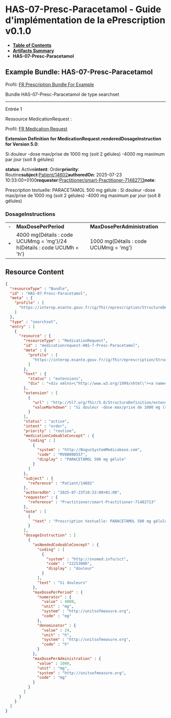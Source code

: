 # HAS-07-Presc-Paracetamol - Guide d'implémentation de la ePrescription v0.1.0

* [**Table of Contents**](toc.md)
* [**Artifacts Summary**](artifacts.md)
* **HAS-07-Presc-Paracetamol**

## Example Bundle: HAS-07-Presc-Paracetamol

Profil: [FR Prescription Bundle For Example](StructureDefinition-fr-prescription-bundle-for-example.md)

Bundle HAS-07-Presc-Paracetamol de type searchset

-------

Entrée 1

Ressource MedicationRequest :

> 

Profil: [FR Medication Request](StructureDefinition-fr-medicationrequest.md)

**Extension Definition for MedicationRequest.renderedDosageInstruction for Version 5.0**:

Si douleur -dose max/prise de 1000 mg (soit 2 gélules) -4000 mg maximum par jour (soit 8 gélules)

**status**: Active**intent**: Order**priority**: Routine**subject**:[Patient/14602](Patient/14602)**authoredOn**: 2025-07-23 10:33:00+0100**requester**:[Practitioner/smart-Practitioner-71482713](Practitioner/smart-Practitioner-71482713)**note**:
> 

Prescription textuelle: PARACETAMOL 500 mg gélule : Si douleur -dose max/prise de 1000 mg (soit 2 gélules) -4000 mg maximum par jour (soit 8 gélules)


### DosageInstructions

| | | |
| :--- | :--- | :--- |
| - | **MaxDosePerPeriod** | **MaxDosePerAdministration** |
| * | 4000 mg(Détails : code UCUMmg = 'mg')/24 h(Détails : code UCUMh = 'h') | 1000 mg(Détails : code UCUMmg = 'mg') |




## Resource Content

```json
{
  "resourceType" : "Bundle",
  "id" : "HAS-07-Presc-Paracetamol",
  "meta" : {
    "profile" : [
      "https://interop.esante.gouv.fr/ig/fhir/eprescription/StructureDefinition/fr-prescription-bundle-for-example"
    ]
  },
  "type" : "searchset",
  "entry" : [
    {
      "resource" : {
        "resourceType" : "MedicationRequest",
        "id" : "medicationrequest-HAS-7-Presc-Paracetamol",
        "meta" : {
          "profile" : [
            "https://interop.esante.gouv.fr/ig/fhir/eprescription/StructureDefinition/fr-medicationrequest"
          ]
        },
        "text" : {
          "status" : "extensions",
          "div" : "<div xmlns=\"http://www.w3.org/1999/xhtml\"><a name=\"MedicationRequest_medicationrequest-HAS-7-Presc-Paracetamol\"> </a><p class=\"res-header-id\"><b>Narratif généré : PrescriptionMédicamenteuseTODO medicationrequest-HAS-7-Presc-Paracetamol</b></p><a name=\"medicationrequest-HAS-7-Presc-Paracetamol\"> </a><a name=\"hcmedicationrequest-HAS-7-Presc-Paracetamol\"> </a><div style=\"display: inline-block; background-color: #d9e0e7; padding: 6px; margin: 4px; border: 1px solid #8da1b4; border-radius: 5px; line-height: 60%\"><p style=\"margin-bottom: 0px\"/><p style=\"margin-bottom: 0px\">Profil: <a href=\"StructureDefinition-fr-medicationrequest.html\">FR Medication Request</a></p></div><p><b>Extension Definition for MedicationRequest.renderedDosageInstruction for Version 5.0</b>: </p><div><p>Si douleur -dose max/prise de 1000 mg (soit 2 gélules) -4000 mg maximum par jour (soit 8 gélules)</p>\n</div><p><b>status</b>: Active</p><p><b>intent</b>: Order</p><p><b>priority</b>: Routine</p><p><b>medication</b>: <span title=\"Codes :{http://BogusSystemMedicabase.com MV00000557}\">PARACETAMOL 500 mg gélule</span></p><p><b>subject</b>: <a href=\"Patient/14602\">Patient/14602</a></p><p><b>authoredOn</b>: 2025-07-23 10:33:00+0100</p><p><b>requester</b>: <a href=\"Practitioner/smart-Practitioner-71482713\">Practitioner/smart-Practitioner-71482713</a></p><p><b>note</b>: </p><blockquote><div><p>Prescription textuelle: PARACETAMOL 500 mg gélule : Si douleur -dose max/prise de 1000 mg (soit 2 gélules) -4000 mg maximum par jour (soit 8 gélules)</p>\n</div></blockquote><h3>DosageInstructions</h3><table class=\"grid\"><tr><td style=\"display: none\">-</td><td><b>AsNeeded[x]</b></td><td><b>MaxDosePerPeriod</b></td><td><b>MaxDosePerAdministration</b></td></tr><tr><td style=\"display: none\">*</td><td><span title=\"Codes :{http://snomed.info/sct 22253000}\">Si douleurs</span></td><td>4000 mg<span style=\"background: LightGoldenRodYellow\"> (Détails : code UCUMmg = 'mg')</span>/24 h<span style=\"background: LightGoldenRodYellow\"> (Détails : code UCUMh = 'h')</span></td><td>1000 mg<span style=\"background: LightGoldenRodYellow\"> (Détails : code UCUMmg = 'mg')</span></td></tr></table></div>"
        },
        "extension" : [
          {
            "url" : "http://hl7.org/fhir/5.0/StructureDefinition/extension-MedicationRequest.renderedDosageInstruction",
            "valueMarkdown" : "Si douleur -dose max/prise de 1000 mg (soit 2 gélules) -4000 mg maximum par jour (soit 8 gélules)"
          }
        ],
        "status" : "active",
        "intent" : "order",
        "priority" : "routine",
        "medicationCodeableConcept" : {
          "coding" : [
            {
              "system" : "http://BogusSystemMedicabase.com",
              "code" : "MV00000557",
              "display" : "PARACETAMOL 500 mg gélule"
            }
          ]
        },
        "subject" : {
          "reference" : "Patient/14602"
        },
        "authoredOn" : "2025-07-23T10:33:00+01:00",
        "requester" : {
          "reference" : "Practitioner/smart-Practitioner-71482713"
        },
        "note" : [
          {
            "text" : "Prescription textuelle: PARACETAMOL 500 mg gélule : Si douleur -dose max/prise de 1000 mg (soit 2 gélules) -4000 mg maximum par jour (soit 8 gélules)"
          }
        ],
        "dosageInstruction" : [
          {
            "asNeededCodeableConcept" : {
              "coding" : [
                {
                  "system" : "http://snomed.info/sct",
                  "code" : "22253000",
                  "display" : "douleur"
                }
              ],
              "text" : "Si douleurs"
            },
            "maxDosePerPeriod" : {
              "numerator" : {
                "value" : 4000,
                "unit" : "mg",
                "system" : "http://unitsofmeasure.org",
                "code" : "mg"
              },
              "denominator" : {
                "value" : 24,
                "unit" : "h",
                "system" : "http://unitsofmeasure.org",
                "code" : "h"
              }
            },
            "maxDosePerAdministration" : {
              "value" : 1000,
              "unit" : "mg",
              "system" : "http://unitsofmeasure.org",
              "code" : "mg"
            }
          }
        ]
      }
    }
  ]
}

```
